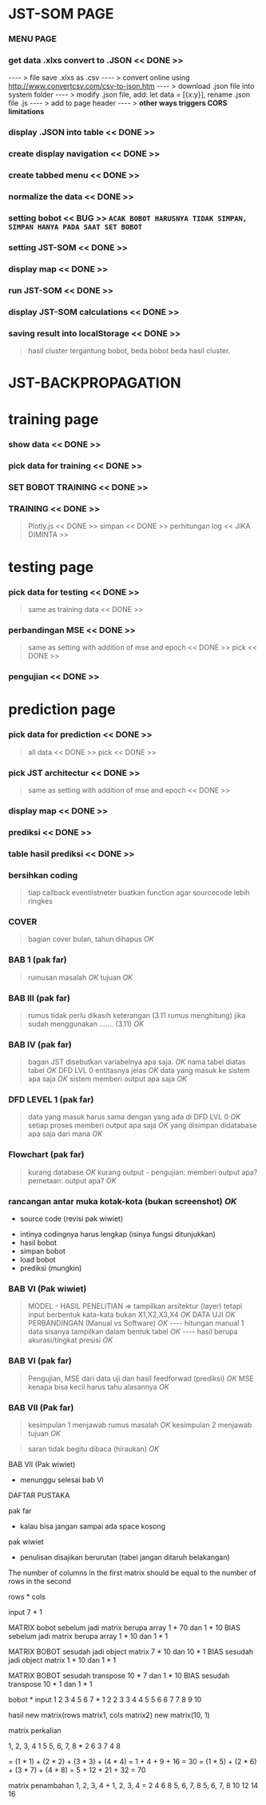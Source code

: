 # JST-SOM PAGE
### MENU PAGE

### get data .xlxs convert to .JSON << DONE >>
---- > file save .xlxs as .csv
---- > convert online using http://www.convertcsv.com/csv-to-json.htm
---- > download .json file into system folder
---- > modify .json file, add: let data = [{x:y}], rename .json file .js
---- > add <script type="text/javascript" src="data/JS/2014.js"></script> to page header
---- > **other ways triggers CORS limitations**

### display .JSON into table << DONE >>
### create display navigation << DONE >>
### create tabbed menu << DONE >>

### normalize the data << DONE >>
### setting bobot << BUG >> ` ACAK BOBOT HARUSNYA TIDAK SIMPAN, SIMPAN HANYA PADA SAAT SET BOBOT `
### setting JST-SOM << DONE >>

### display map << DONE >>
### run JST-SOM << DONE >>
### display JST-SOM calculations  << DONE >>
### saving result into localStorage << DONE >>

> hasil cluster tergantung bobot, beda bobot beda hasil cluster.

# JST-BACKPROPAGATION

# training page
### show data << DONE >>
### pick data for training << DONE >>
### SET BOBOT TRAINING << DONE >>
### TRAINING << DONE >>
> Plotly.js << DONE >>
> simpan << DONE >>
> perhitungan log << JIKA DIMINTA >>

# testing page
### pick data for testing << DONE >>
> same as training data << DONE >>

### perbandingan MSE << DONE >>
> same as setting with addition of mse and epoch << DONE >>
> pick << DONE >>

### pengujian << DONE >>

# prediction page
### pick data for prediction << DONE >>
> all data << DONE >>
> pick << DONE >>

### pick JST architectur << DONE >>
> same as setting with addition of mse and epoch << DONE >>

### display map << DONE >>
### prediksi << DONE >>
### table hasil prediksi << DONE >>


### bersihkan coding
> tiap callback eventlistneter buatkan function agar sourcecode lebih ringkes

### COVER
> bagian cover bulan, tahun dihapus *OK*

### BAB 1  (pak far)
> rumusan masalah *OK*
> tujuan *OK*

### BAB III  (pak far)
> rumus tidak perlu dikasih keterangan (3.11 rumus menghitung) jika sudah menggunakan ....... (3.11) *OK*

### BAB IV  (pak far)
> bagan JST disebutkan variabelnya apa saja. *OK*
> nama tabel diatas tabel *OK*
> DFD LVL 0 entitasnya jelas *OK*
> data yang masuk ke sistem apa saja *OK*
> sistem memberi output apa saja *OK*

### DFD LEVEL 1  (pak far)
> data yang masuk harus sama dengan yang ada di DFD LVL 0 *OK*
> setiap proses memberi output apa saja *OK*
> yang disimpan didatabase apa saja dari mana *OK*

### Flowchart  (pak far)
> kurang database *OK*
> kurang output - pengujian: memberi output apa? pemetaan: output apa? *OK*

### rancangan antar muka kotak-kota (bukan screenshot) *OK*
* source code (revisi pak wiwiet)
- intinya codingnya harus lengkap (isinya fungsi ditunjukkan)
- hasil bobot
- simpan bobot
- load bobot
- prediksi (mungkin)

### BAB VI (Pak wiwiet)
> MODEL - HASIL PENELITIAN => tampilkan arsitektur (layer) tetapi input berbentuk kata-kata bukan X1,X2,X3,X4 *OK*
> DATA UJI *OK*
> PERBANDINGAN (Manual vs Software) *OK*
---- hitungan manual 1 data sisanya tampilkan dalam bentuk tabel *OK*
---- hasil berupa akurasi/tingkat presisi *OK*

### BAB VI (pak far)
> Pengujian, MSE dari data uji dan hasil feedforwad (prediksi) *OK*
> MSE kenapa bisa kecil harus tahu alasannya *OK*


### BAB VII (Pak far)
> kesimpulan 1 menjawab rumus masalah *OK*
> kesimpulan 2 menjawab tujuan *OK*

> saran tidak begitu dibaca (hiraukan) *OK*

BAB VII (Pak wiwiet)
- menunggu selesai bab VI

DAFTAR PUSTAKA

pak far
- kalau bisa jangan sampai ada space kosong

pak wiwiet
- penulisan disajikan berurutan (tabel jangan ditaruh belakangan)








The number of columns in the first matrix should be equal to the number of rows in the second

rows * cols

input 7 * 1

MATRIX bobot sebelum jadi matrix berupa array 1 * 70 dan 1 * 10
BIAS sebelum jadi matrix berupa array 1 * 10 dan 1 * 1

MATRIX BOBOT sesudah jadi object matrix 7 * 10 dan 10 * 1
BIAS sesudah jadi object matrix 1 * 10 dan 1 * 1

MATRIX BOBOT sesudah transpose 10 * 7 dan 1 * 10
BIAS sesudah transpose 10 * 1 dan 1 * 1

bobot * input
1 2 3 4 5 6 7 * 1
2				2
3				3
4				4
5				5
6				6
7				7
8
9
10


hasil new matrix(rows matrix1, cols matrix2)
	  new matrix(10, 1)


matrix perkalian

1, 2, 3, 4   1 5
5, 6, 7, 8 * 2 6
			 3 7
			 4 8
			 

= (1 * 1) + (2 * 2) + (3 * 3) + (4 * 4) =  1 + 4 + 9 + 16 = 30
= (1 * 5) + (2 * 6) + (3 * 7) + (4 * 8) = 5 + 12 + 21 + 32 = 70

matrix penambahan
1, 2, 3, 4  + 1, 2, 3, 4  = 2  4  6  8
5, 6, 7, 8	  5, 6, 7, 8    10 12 14 16
